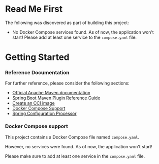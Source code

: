 # Read Me First

The following was discovered as part of building this project:

* No Docker Compose services found. As of now, the application won't start! Please add at least one service to
  the `compose.yaml` file.

# Getting Started

### Reference Documentation

For further reference, please consider the following sections:

* [Official Apache Maven documentation](https://maven.apache.org/guides/index.html)
* [Spring Boot Maven Plugin Reference Guide](https://docs.spring.io/spring-boot/docs/3.1.0/maven-plugin/reference/html/)
* [Create an OCI image](https://docs.spring.io/spring-boot/docs/3.1.0/maven-plugin/reference/html/#build-image)
* [Docker Compose Support](https://docs.spring.io/spring-boot/docs/3.1.0/reference/htmlsingle/#features.docker-compose)
* [Spring Configuration Processor](https://docs.spring.io/spring-boot/docs/3.1.0/reference/htmlsingle/#appendix.configuration-metadata.annotation-processor)

### Docker Compose support

This project contains a Docker Compose file named `compose.yaml`.

However, no services were found. As of now, the application won't start!

Please make sure to add at least one service in the `compose.yaml` file.

